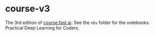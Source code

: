# course-v3
The 3rd edition of [course.fast.ai](https://course.fast.ai). See the `nbs` folder for the notebooks. Practical Deep Learning for Coders.

